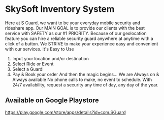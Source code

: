 # SkySoft Inventory System
Here at S Guard, we want to be your everyday mobile security and rideshare app. Our MAIN GOAL is to provide our clients with the best service with SAFETY as our #1 PRIORITY. Because of our geolocation feature you can hire a reliable security guard anywhere at anytime with a click of a button. 
We STRIVE to make your experience easy and convenient with our services. 
It's Easy to Use 
1. Input your location and/or destination 
2. Select Ride or Event 
3. Select a Guard 
4. Pay &amp; Book your order 
And then the magic begins... 
We are Always on &amp; Always available No phone calls to make, no event to schedule. With 24/7 availability, request a security any time of day, any day of the year.

## Available on Google Playstore 
https://play.google.com/store/apps/details?id=com.SGuard
